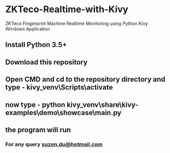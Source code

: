 # ZKTeco-Realtime-with-Kivy
ZKTeco Fingerprint Machine Realtime Monitoring using Python Kivy Windows Application

## Install Python 3.5+
## Download this repository
## Open CMD and cd to the repository directory and type - kivy_venv\Scripts\activate
## now type - python kivy_venv\share\kivy-examples\demo\showcase\main.py 
## the program will run

### For any query suzon.du@hotmail.com
